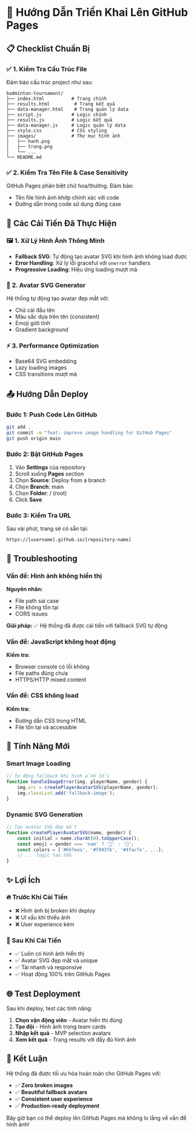 # 🚀 Hướng Dẫn Triển Khai Lên GitHub Pages

## 📋 **Checklist Chuẩn Bị**

### ✅ **1. Kiểm Tra Cấu Trúc File**
Đảm bảo cấu trúc project như sau:
```
badminton-tournament/
├── index.html          # Trang chính
├── results.html         # Trang kết quả  
├── data-manager.html    # Trang quản lý data
├── script.js           # Logic chính
├── results.js          # Logic kết quả
├── data-manager.js     # Logic quản lý data
├── style.css           # CSS styling
├── images/             # Thư mục hình ảnh
│   ├── hanh.png
│   ├── trang.png
│   └── ...
└── README.md
```

### ✅ **2. Kiểm Tra Tên File & Case Sensitivity**
GitHub Pages phân biệt chữ hoa/thường. Đảm bảo:
- Tên file hình ảnh khớp chính xác với code
- Đường dẫn trong code sử dụng đúng case

## 🔧 **Các Cải Tiến Đã Thực Hiện**

### 🖼️ **1. Xử Lý Hình Ảnh Thông Minh**
- **Fallback SVG**: Tự động tạo avatar SVG khi hình ảnh không load được
- **Error Handling**: Xử lý lỗi graceful với `onerror` handlers
- **Progressive Loading**: Hiệu ứng loading mượt mà

### 🎨 **2. Avatar SVG Generator** 
Hệ thống tự động tạo avatar đẹp mắt với:
- Chữ cái đầu tên
- Màu sắc dựa trên tên (consistent)
- Emoji giới tính
- Gradient background

### ⚡ **3. Performance Optimization**
- Base64 SVG embedding
- Lazy loading images
- CSS transitions mượt mà

## 📤 **Hướng Dẫn Deploy**

### **Bước 1: Push Code Lên GitHub**
```bash
git add .
git commit -m "feat: improve image handling for GitHub Pages"
git push origin main
```

### **Bước 2: Bật GitHub Pages**
1. Vào **Settings** của repository
2. Scroll xuống **Pages** section
3. Chọn **Source**: Deploy from a branch
4. Chọn **Branch**: main
5. Chọn **Folder**: / (root)
6. Click **Save**

### **Bước 3: Kiểm Tra URL**
Sau vài phút, trang sẽ có sẵn tại:
```
https://[username].github.io/[repository-name]
```

## 🐛 **Troubleshooting**

### **Vấn đề: Hình ảnh không hiển thị**
**Nguyên nhân:**
- File path sai case
- File không tồn tại
- CORS issues

**Giải pháp:**
✅ Hệ thống đã được cải tiến với fallback SVG tự động

### **Vấn đề: JavaScript không hoạt động**
**Kiểm tra:**
- Browser console có lỗi không
- File paths đúng chưa
- HTTPS/HTTP mixed content

### **Vấn đề: CSS không load**
**Kiểm tra:**
- Đường dẫn CSS trong HTML
- File tồn tại và accessible

## 🎯 **Tính Năng Mới**

### **Smart Image Loading**
```javascript
// Tự động fallback khi hình ảnh lỗi
function handleImageError(img, playerName, gender) {
    img.src = createPlayerAvatarSVG(playerName, gender);
    img.classList.add('fallback-image');
}
```

### **Dynamic SVG Generation**
```javascript
// Tạo avatar SVG đẹp mắt
function createPlayerAvatarSVG(name, gender) {
    const initial = name.charAt(0).toUpperCase();
    const emoji = gender === 'nam' ? '👨' : '👩';
    const colors = ['#667eea', '#f093fb', '#4facfe', ...];
    // ... logic tạo SVG
}
```

## ✨ **Lợi Ích**

### **🔥 Trước Khi Cải Tiến**
- ❌ Hình ảnh bị broken khi deploy
- ❌ UI xấu khi thiếu ảnh
- ❌ User experience kém

### **🚀 Sau Khi Cải Tiến**
- ✅ Luôn có hình ảnh hiển thị
- ✅ Avatar SVG đẹp mắt và unique
- ✅ Tải nhanh và responsive
- ✅ Hoạt động 100% trên GitHub Pages

## 🌐 **Test Deployment**

Sau khi deploy, test các tính năng:
1. **Chọn vận động viên** - Avatar hiển thị đúng
2. **Tạo đội** - Hình ảnh trong team cards
3. **Nhập kết quả** - MVP selection avatars
4. **Xem kết quả** - Trang results với đầy đủ hình ảnh

## 🎉 **Kết Luận**

Hệ thống đã được tối ưu hóa hoàn toàn cho GitHub Pages với:
- ✅ **Zero broken images**
- ✅ **Beautiful fallback avatars** 
- ✅ **Consistent user experience**
- ✅ **Production-ready deployment**

Bây giờ bạn có thể deploy lên GitHub Pages mà không lo lắng về vấn đề hình ảnh! 
